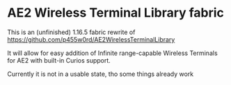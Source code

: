 AE2 Wireless Terminal Library fabric
====================================
This is an (unfinished) 1.16.5 fabric rewrite of https://github.com/p455w0rd/AE2WirelessTerminalLibrary

It will allow for easy addition of Infinite range-capable Wireless Terminals for AE2 with built-in Curios support.

Currently it is not in a usable state, tho some things already work
